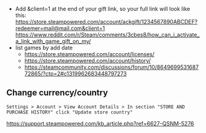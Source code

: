 - Add &client=1 at the end of your gift link, so your full link will look like this:
https://store.steampowered.com/account/ackgift/1234567890ABCDEF?redeemer=mail@mail.com&client=1 https://www.reddit.com/r/Steam/comments/3cbes8/how_can_i_activate_a_link_with_game_gift_on_my/
- list games by add date
  - https://store.steampowered.com/account/licenses/
  - https://store.steampowered.com/account/history/
  - https://steamcommunity.com/discussions/forum/10/864969953168772865/?ctp=2#c1319962683448797273

## Change currency/country

`Settings > Account > View Account Details > In section "STORE AND PURCHASE HISTORY" click "Update store country"`

https://support.steampowered.com/kb_article.php?ref=6627-QSNM-5276